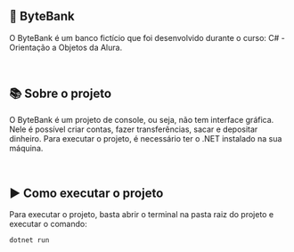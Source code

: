 ## 🏦 ByteBank

O ByteBank é um banco fictício que foi desenvolvido durante o curso: C# - Orientação a Objetos da Alura.

</br>

## 📚 Sobre o projeto

O ByteBank é um projeto de console, ou seja, não tem interface gráfica. Nele é possível criar contas, fazer transferências, sacar e depositar dinheiro. Para executar o projeto, é necessário ter o .NET instalado na sua máquina.

</br>

## ▶ Como executar o projeto

Para executar o projeto, basta abrir o terminal na pasta raiz do projeto e executar o comando:

```bash
dotnet run
```
